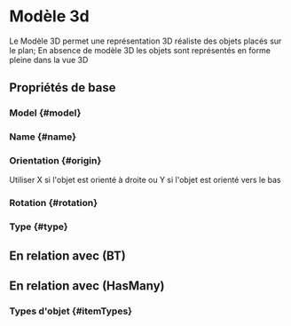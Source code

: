 # Modèle 3d

Le Modèle 3D permet une représentation 3D réaliste des objets placés sur le plan; En absence de modèle 3D les objets sont représentés en forme pleine dans la vue 3D

## Propriétés de base

### Model {#model}
        

### Name {#name}
        

### Orientation {#origin}
        
Utiliser X si l'objet est orienté à droite ou Y si l'objet est orienté vers le bas
### Rotation {#rotation}
        

### Type {#type}
        


## En relation avec (BT)



## En relation avec (HasMany)

### Types d'objet {#itemTypes}
        


<!--- THIS FILE IS GENERATED PLEASE DO NOT EDIT IT DIRECTLY --->
